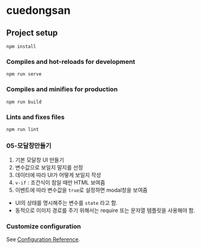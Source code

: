 # cuedongsan

## Project setup
```
npm install
```

### Compiles and hot-reloads for development
```
npm run serve
```

### Compiles and minifies for production
```
npm run build
```

### Lints and fixes files
```
npm run lint
```

### 05-모달창만들기
1. 기본 모달창 UI 만들기
2. 변수값으로 보일지 말지를 선정
3. 데이터에 따라 UI가 어떻게 보일지 작성
4. `v-if` : 조건식이 참일 때만 HTML 보여줌
5. 이벤트에 따라 변수값을 `true`로 설정하면 modal창을 보여줌

- UI의 상태를 명시해주는 변수를 `state` 라고 함.
- 동적으로 이미지 경로를 주기 위해서는 require 또는 문자열 템플릿을 사용해야 함.


### Customize configuration
See [Configuration Reference](https://cli.vuejs.org/config/).
